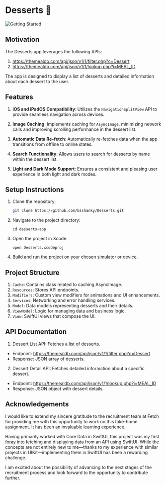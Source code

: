 # Desserts 🧁

![Getting Started](./Screenshots/Dessert-Poster.jpg)

## Motivation

The Desserts app leverages the following APIs:

1. https://themealdb.com/api/json/v1/1/filter.php?c=Dessert
2. https://themealdb.com/api/json/v1/1/lookup.php?i=MEAL_ID

The app is designed to display a list of desserts and detailed information about each dessert to the user.

## Features

1. **iOS and iPadOS Compatibility**: Utilizes the `NavigationSplitView` API to provide seamless navigation across devices.

2. **Image Caching**: Implements caching for `AsyncImage`, minimizing network calls and improving scrolling performance in the dessert list.

3. **Automatic Data Re-fetch**: Automatically re-fetches data when the app transitions from offline to online states.

4. **Search Functionality**: Allows users to search for desserts by name within the dessert list.

5. **Light and Dark Mode Support**: Ensures a consistent and pleasing user experience in both light and dark modes.

## Setup Instructions

1. Clone the repository:
   ```bash
   git clone https://github.com/bsshanky/Desserts.git
   ```
   
2. Navigate to the project directory:
    ```
    cd desserts-app
    ```
    
3. Open the project in Xcode:
    ```
    open Desserts.xcodeproj
    ```
    
4. Build and run the project on your chosen simulator or device.

## Project Structure

1. `Cache`: Contains class related to caching AsyncImage.
2. `Resources`: Stores API endpoints.
3. `Modifiers`: Custom view modifiers for animations and UI enhancements.
4. `Services`: Networking and error handling services.
5. `Model`: Data models representing desserts and their details.
6. `ViewModel`: Logic for managing data and business logic.
7. `View`: SwiftUI views that compose the UI.

## API Documentation

1. Dessert List API: Fetches a list of desserts.
- Endpoint: https://themealdb.com/api/json/v1/1/filter.php?c=Dessert
- Response: JSON array of desserts.

2. Dessert Detail API: Fetches detailed information about a specific dessert.
- Endpoint: https://themealdb.com/api/json/v1/1/lookup.php?i=MEAL_ID
- Response: JSON object with dessert details.

## Acknowledgements

I would like to extend my sincere gratitude to the recruitment team at Fetch for providing me with this opportunity to work on this take-home assignment. It has been an invaluable learning experience.

Having primarily worked with Core Data in SwiftUI, this project was my first foray into fetching and displaying data from an API using SwiftUI. While the concepts are not entirely new to me—thanks to my experience with similar projects in UIKit—implementing them in SwiftUI has been a rewarding challenge.

I am excited about the possibility of advancing to the next stages of the recruitment process and look forward to the opportunity to contribute further.
